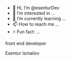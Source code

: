 - 👋 Hi, I’m @esenturDev
- 👀 I’m interested in ...
- 🌱 I’m currently learning ...
- 📫 How to reach me ...
- ⚡ Fun fact: ...


front end developer


Esentur Ismailov
<!---
esenturDev/esenturDev is a ✨ special ✨ repository because its `README.md` (this file) appears on your GitHub profile.
You can click the Preview link to take a look at your changes.
--->
